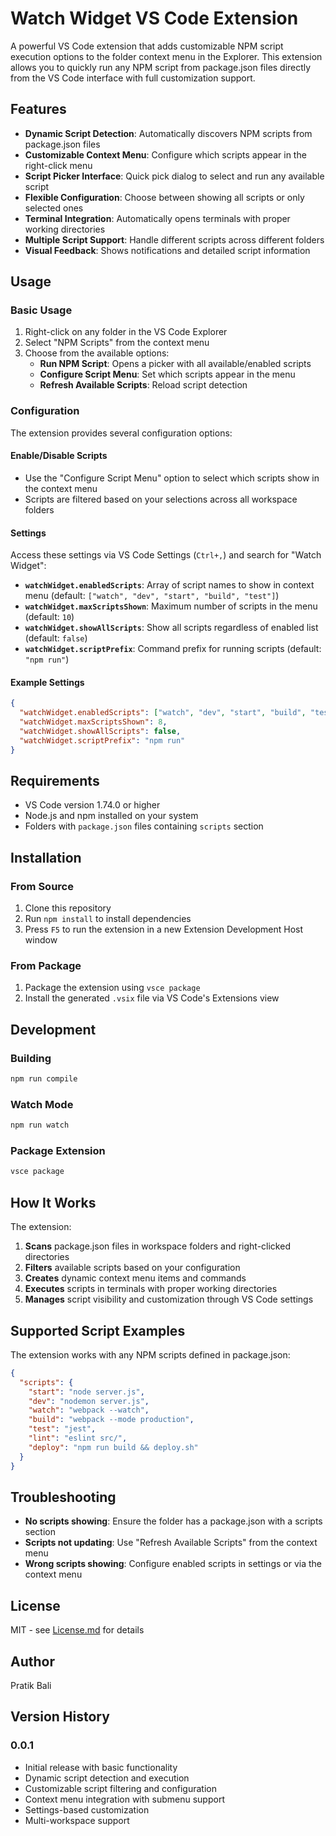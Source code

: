 # Watch Widget VS Code Extension

A powerful VS Code extension that adds customizable NPM script execution options to the folder context menu in the Explorer. This extension allows you to quickly run any NPM script from package.json files directly from the VS Code interface with full customization support.

## Features

- **Dynamic Script Detection**: Automatically discovers NPM scripts from package.json files
- **Customizable Context Menu**: Configure which scripts appear in the right-click menu
- **Script Picker Interface**: Quick pick dialog to select and run any available script
- **Flexible Configuration**: Choose between showing all scripts or only selected ones
- **Terminal Integration**: Automatically opens terminals with proper working directories
- **Multiple Script Support**: Handle different scripts across different folders
- **Visual Feedback**: Shows notifications and detailed script information

## Usage

### Basic Usage

1. Right-click on any folder in the VS Code Explorer
2. Select "NPM Scripts" from the context menu
3. Choose from the available options:
   - **Run NPM Script**: Opens a picker with all available/enabled scripts
   - **Configure Script Menu**: Set which scripts appear in the menu
   - **Refresh Available Scripts**: Reload script detection

### Configuration

The extension provides several configuration options:

#### Enable/Disable Scripts
- Use the "Configure Script Menu" option to select which scripts show in the context menu
- Scripts are filtered based on your selections across all workspace folders

#### Settings

Access these settings via VS Code Settings (`Ctrl+,`) and search for "Watch Widget":

- **`watchWidget.enabledScripts`**: Array of script names to show in context menu (default: `["watch", "dev", "start", "build", "test"]`)
- **`watchWidget.maxScriptsShown`**: Maximum number of scripts in the menu (default: `10`)
- **`watchWidget.showAllScripts`**: Show all scripts regardless of enabled list (default: `false`)
- **`watchWidget.scriptPrefix`**: Command prefix for running scripts (default: `"npm run"`)

#### Example Settings

```json
{
  "watchWidget.enabledScripts": ["watch", "dev", "start", "build", "test", "lint"],
  "watchWidget.maxScriptsShown": 8,
  "watchWidget.showAllScripts": false,
  "watchWidget.scriptPrefix": "npm run"
}
```

## Requirements

- VS Code version 1.74.0 or higher
- Node.js and npm installed on your system
- Folders with `package.json` files containing `scripts` section

## Installation

### From Source
1. Clone this repository
2. Run `npm install` to install dependencies
3. Press `F5` to run the extension in a new Extension Development Host window

### From Package
1. Package the extension using `vsce package`
2. Install the generated `.vsix` file via VS Code's Extensions view

## Development

### Building

```bash
npm run compile
```

### Watch Mode

```bash
npm run watch
```

### Package Extension

```bash
vsce package
```

## How It Works

The extension:
1. **Scans** package.json files in workspace folders and right-clicked directories
2. **Filters** available scripts based on your configuration
3. **Creates** dynamic context menu items and commands
4. **Executes** scripts in terminals with proper working directories
5. **Manages** script visibility and customization through VS Code settings

## Supported Script Examples

The extension works with any NPM scripts defined in package.json:

```json
{
  "scripts": {
    "start": "node server.js",
    "dev": "nodemon server.js",
    "watch": "webpack --watch",
    "build": "webpack --mode production",
    "test": "jest",
    "lint": "eslint src/",
    "deploy": "npm run build && deploy.sh"
  }
}
```

## Troubleshooting

- **No scripts showing**: Ensure the folder has a package.json with a scripts section
- **Scripts not updating**: Use "Refresh Available Scripts" from the context menu
- **Wrong scripts showing**: Configure enabled scripts in settings or via the context menu

## License

MIT - see [License.md](License.md) for details

## Author

Pratik Bali

## Version History

### 0.0.1
- Initial release with basic functionality
- Dynamic script detection and execution
- Customizable script filtering and configuration
- Context menu integration with submenu support
- Settings-based customization
- Multi-workspace support
